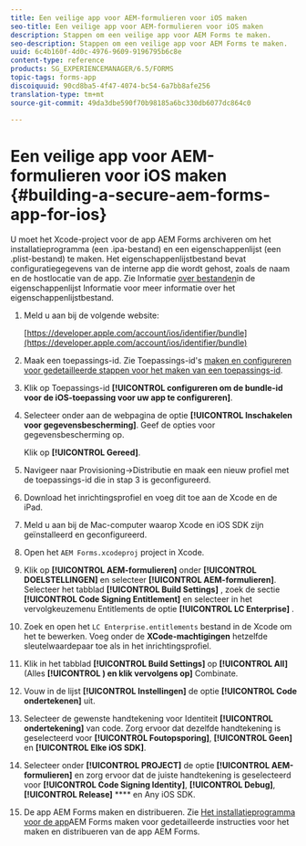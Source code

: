 ```yaml
---
title: Een veilige app voor AEM-formulieren voor iOS maken
seo-title: Een veilige app voor AEM-formulieren voor iOS maken
description: Stappen om een veilige app voor AEM Forms te maken.
seo-description: Stappen om een veilige app voor AEM Forms te maken.
uuid: 6c4b160f-4d0c-4976-9609-9196795b6c8e
content-type: reference
products: SG_EXPERIENCEMANAGER/6.5/FORMS
topic-tags: forms-app
discoiquuid: 90cd8ba5-4f47-4074-bc54-6a7bb8afe256
translation-type: tm+mt
source-git-commit: 49da3dbe590f70b98185a6bc330db6077dc864c0

---
```



# Een veilige app voor AEM-formulieren voor iOS maken {#building-a-secure-aem-forms-app-for-ios}

U moet het Xcode-project voor de app AEM Forms archiveren om het installatieprogramma (een .ipa-bestand) en een eigenschappenlijst (een .plist-bestand) te maken. Het eigenschappenlijstbestand bevat configuratiegegevens van de interne app die wordt gehost, zoals de naam en de hostlocatie van de app. Zie Informatie [over bestanden](https://developer.apple.com/library/ios/#documentation/general/Reference/InfoPlistKeyReference/Articles/AboutInformationPropertyListFiles.html)in de eigenschappenlijst Informatie voor meer informatie over het eigenschappenlijstbestand.

1. Meld u aan bij de volgende website:

   [https://developer.apple.com/account/ios/identifier/bundle](https://developer.apple.com/account/ios/identifier/bundle)

1. Maak een toepassings-id. Zie Toepassings-id&#39;s [maken en configureren voor gedetailleerde stappen voor het maken van een toepassings-id](https://developer.apple.com/library/ios/documentation/IDEs/Conceptual/AppDistributionGuide/MaintainingProfiles/MaintainingProfiles.html).
1. Klik op Toepassings-id **[!UICONTROL configureren om de bundle-id voor de iOS-toepassing voor uw app te configureren]**.
1. Selecteer onder aan de webpagina de optie **[!UICONTROL Inschakelen voor gegevensbescherming]**. Geef de opties voor gegevensbescherming op.

   Klik op **[!UICONTROL Gereed]**.

1. Navigeer naar Provisioning->Distributie en maak een nieuw profiel met de toepassings-id die in stap 3 is geconfigureerd.
1. Download het inrichtingsprofiel en voeg dit toe aan de Xcode en de iPad.
1. Meld u aan bij de Mac-computer waarop Xcode en iOS SDK zijn geïnstalleerd en geconfigureerd.
1. Open het `AEM Forms.xcodeproj` project in Xcode.
1. Klik op **[!UICONTROL AEM-formulieren]** onder **[!UICONTROL DOELSTELLINGEN]** en selecteer **[!UICONTROL AEM-formulieren]**. Selecteer het tabblad **[!UICONTROL Build Settings]** , zoek de sectie **[!UICONTROL Code Signing Entitlement]** en selecteer in het vervolgkeuzemenu Entitlements de optie **[!UICONTROL LC Enterprise]** .
1. Zoek en open het `LC Enterprise.entitlements` bestand in de Xcode om het te bewerken. Voeg onder de **XCode-machtigingen** hetzelfde sleutelwaardepaar toe als in het inrichtingsprofiel.
1. Klik in het tabblad **[!UICONTROL Build Settings]** op **[!UICONTROL All]** (Alles **[!UICONTROL ) en klik vervolgens op]** Combinate.
1. Vouw in de lijst **[!UICONTROL Instellingen]** de optie **[!UICONTROL Code ondertekenen]** uit.
1. Selecteer de gewenste handtekening voor Identiteit **[!UICONTROL ondertekening]** van code. Zorg ervoor dat dezelfde handtekening is geselecteerd voor **[!UICONTROL Foutopsporing]**, **[!UICONTROL Geen]** en **[!UICONTROL Elke iOS SDK]**.
1. Selecteer onder **[!UICONTROL PROJECT]** de optie **[!UICONTROL AEM-formulieren]** en zorg ervoor dat de juiste handtekening is geselecteerd voor **[!UICONTROL Code Signing Identity]**, **[!UICONTROL Debug]**, **[!UICONTROL Release]** **** en Any iOS SDK.
1. De app AEM Forms maken en distribueren. Zie [Het installatieprogramma voor de app](setup-xcode-project-build-installer.md#build-the-installer-for-the-mobile-workspace-app)AEM Forms maken voor gedetailleerde instructies voor het maken en distribueren van de app AEM Forms.
